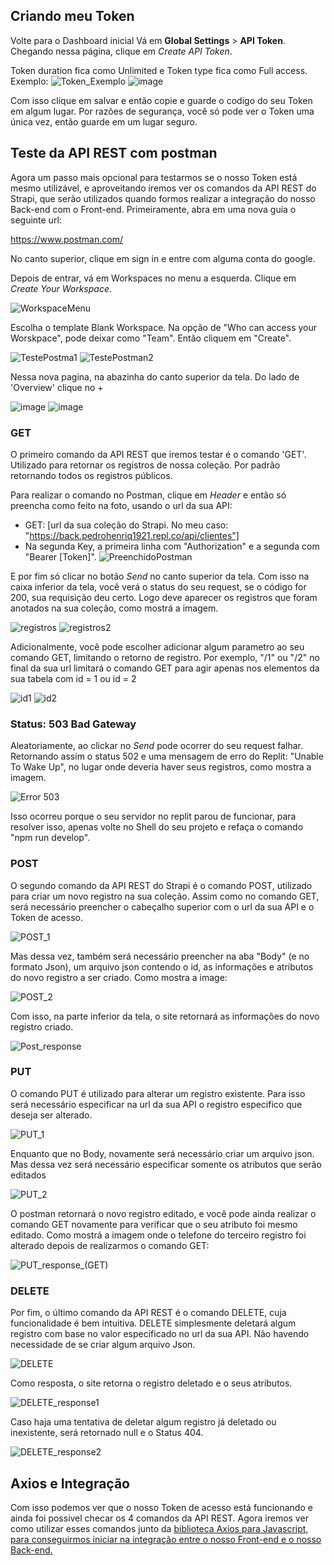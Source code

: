 ## Criando meu Token

Volte para o Dashboard inicial Vá em **Global Settings** > **API Token**. Chegando nessa página, clique em *Create API Token*.

Token duration fica como Unlimited e Token type fica como Full access. Exemplo:
![Token_Exemplo](https://github.com/Pedroo722/Guia-Strapi/assets/132232273/0efff72f-ae08-4cc5-8077-03fd329b76c9)
![image](https://github.com/Pedroo722/Guia-Strapi/assets/132232273/64a913ad-4b09-4787-8ee6-855d941a592d)

Com isso clique em salvar e então copie e guarde o codigo do seu Token em algum lugar. Por razões de segurança, você só pode ver o Token uma única vez, então guarde em um lugar seguro.

## Teste da API REST com postman

Agora um passo mais opcional para testarmos se o nosso Token está mesmo utilizável, e aproveitando iremos ver os comandos da API REST do Strapi, que serão utilizados quando formos realizar a integração do nosso Back-end com o Front-end. Primeiramente, abra em uma nova guia o seguinte url:

 https://www.postman.com/

No canto superior, clique em sign in e entre com alguma conta do google.

Depois de entrar, vá em Workspaces no menu a esquerda. Clique em *Create Your Workspace*.

![WorkspaceMenu](https://github.com/Pedroo722/Guia-Strapi/assets/132232273/dffc2a1a-3c66-4111-9bd9-fed9a97987ad)

Escolha o template Blank Workspace. Na opção de "Who can access your Worskpace", pode deixar como "Team". Então cliquem em "Create".

![TestePostma1](https://github.com/Pedroo722/Guia-Strapi/assets/132232273/17f76857-3ca9-4702-b4e0-3707ccd13fae)
![TestePostman2](https://github.com/Pedroo722/Guia-Strapi/assets/132232273/de9850e0-863d-43cb-8010-9def0495c7ab)

Nessa nova pagina, na abazinha do canto superior da tela. Do lado de 'Overview' clique no +

![image](https://github.com/Pedroo722/Guia-Strapi/assets/132232273/2339b2ee-15ae-4408-9e8a-802de9f8287e)
![image](https://github.com/Pedroo722/Guia-Strapi/assets/132232273/50bdd3a8-54b8-4447-8468-fe1a7c66ea7f)

### GET

O primeiro comando da API REST que iremos testar é o comando 'GET'. Utilizado para retornar os registros de nossa coleção. Por padrão retornando todos os registros públicos.

Para realizar o comando no Postman, clique em *Header* e então só preencha como feito na foto, usando o url da sua API:
- GET: [url da sua coleção do Strapi. No meu caso: "https://back.pedrohenriq1921.repl.co/api/clientes"]
- Na segunda Key, a primeira linha com "Authorization" e a segunda com "Bearer [Token]". 
![PreenchidoPostman](https://github.com/Pedroo722/Guia-Strapi/assets/132232273/58ec7be6-fa90-4590-bc8e-eb4ef876b7a6)

E por fim só clicar no botão *Send* no canto superior da tela. Com isso na caixa inferior da tela, você verá o status do seu request, se o código for 200, sua requisição deu certo. Logo deve aparecer os registros que foram anotados na sua coleção, como mostrá a imagem.

![registros](https://github.com/Pedroo722/Guia-Strapi/assets/132232273/b1ccf42b-acdb-4a87-bdd5-67575680a57e)
![registros2](https://github.com/Pedroo722/Guia-Strapi/assets/132232273/178baac3-2bb8-49ca-ba28-4fb0611d99a8)

Adicionalmente, você pode escolher adicionar algum parametro ao seu comando GET, limitando o retorno de registro. Por exemplo, "/1" ou "/2" no final da sua url limitará o comando GET para agir apenas nos elementos da sua tabela com id = 1 ou id = 2

![id1](https://github.com/Pedroo722/Guia-Strapi/assets/132232273/edd5fdc0-e556-467e-ae6d-1c84738baffb)
![id2](https://github.com/Pedroo722/Guia-Strapi/assets/132232273/152c0cb3-7015-45e0-ab24-6699d95245e5)

### Status: 503 Bad Gateway

Aleatoriamente, ao clickar no *Send* pode ocorrer do seu request falhar. Retornando assim o status 502 e uma mensagem de erro do Replit: "Unable To Wake Up", no lugar onde deveria haver seus registros, como mostra a imagem.

![Error 503](https://github.com/Pedroo722/Guia-Strapi/assets/132232273/b4ac2929-a0b0-448a-8822-4a40b2dedfc2)

Isso ocorreu porque o seu servidor no replit parou de funcionar, para resolver isso, apenas volte no Shell do seu projeto e refaça o comando "npm run develop".

### POST

O segundo comando da API REST do Strapi é o comando POST, utilizado para criar um novo registro na sua coleção. Assim como no comando GET, será necessário preencher o cabeçalho superior com o url da sua API e o Token de acesso.

![POST_1](https://github.com/Pedroo722/Guia-Strapi/assets/132232273/15a82593-08c8-404f-bc82-dfc2d0760ee0)

Mas dessa vez, também será necessário preencher na aba "Body" (e no formato Json), um arquivo json contendo o id, as informações e atributos do novo registro a ser criado. Como mostra a image:

![POST_2](https://github.com/Pedroo722/Guia-Strapi/assets/132232273/d8141485-0085-4af9-a548-9dd326561dd6)

Com isso, na parte inferior da tela, o site retornará as informações do novo registro criado.

![Post_response](https://github.com/Pedroo722/Guia-Strapi/assets/132232273/bee06678-659a-4812-ae59-4f842af239fb)

### PUT

O comando PUT é utilizado para alterar um registro existente. Para isso será necessário especificar na url da sua API o registro especifico que deseja ser alterado.

![PUT_1](https://github.com/Pedroo722/Guia-Strapi/assets/132232273/f59f5dc8-da3e-42e4-8030-76bba221349c)

Enquanto que no Body, novamente será necessário criar um arquivo json. Mas dessa vez será necessário especificar somente os atributos que serão editados

![PUT_2](https://github.com/Pedroo722/Guia-Strapi/assets/132232273/c4a2aa67-83eb-4011-8e30-fd3b1edc11dc)

O postman retornará o novo registro editado, e você pode ainda realizar o comando GET novamente para verificar que o seu atributo foi mesmo editado. Como mostrá a imagem onde o telefone do terceiro registro foi alterado depois de realizarmos o comando GET:

![PUT_response_(GET)](https://github.com/Pedroo722/Guia-Strapi/assets/132232273/d3fb0630-5bec-4a31-9098-88524eb61471)

### DELETE

Por fim, o último comando da API REST é o comando DELETE, cuja funcionalidade é bem intuitiva. DELETE simplesmente deletará algum registro com base no valor especificado no url da sua API. Não havendo necessidade de se criar algum arquivo Json.

![DELETE](https://github.com/Pedroo722/Guia-Strapi/assets/132232273/24d52b3f-c834-4ce6-aa2d-0c3af0020a67)

Como resposta, o site retorna o registro deletado e o seus atributos.

![DELETE_response1](https://github.com/Pedroo722/Guia-Strapi/assets/132232273/90b4ac30-e4ae-47e0-9806-3b36032ba477)

Caso haja uma tentativa de deletar algum registro já deletado ou inexistente, será retornado null e o Status 404.

![DELETE_response2](https://github.com/Pedroo722/Guia-Strapi/assets/132232273/a812d28f-2285-4237-9649-535cc862fadb)

## Axios e Integração

Com isso podemos ver que o nosso Token de acesso está funcionando e ainda foi possivel checar os 4 comandos da API REST. Agora iremos ver como utilizar esses comandos junto da [biblioteca Axios para Javascript, para conseguirmos iniciar na integração entre o nosso Front-end e o nosso Back-end.](REST.md)
